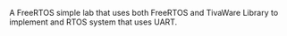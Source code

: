 A FreeRTOS simple lab that uses both FreeRTOS and TivaWare Library to implement and RTOS system that uses UART.
